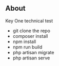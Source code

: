 ## About

Key One technical test

- git clone the repo
- composer install
- npm install
- npm run build
- php artisan migrate
- php artisan serve
